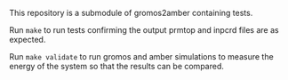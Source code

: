 
This repository is a submodule of gromos2amber containing tests.

Run `make` to run tests confirming the output prmtop and inpcrd files are
as expected.

Run `make validate` to run gromos and amber simulations to measure the
energy of the system so that the results can be compared.
